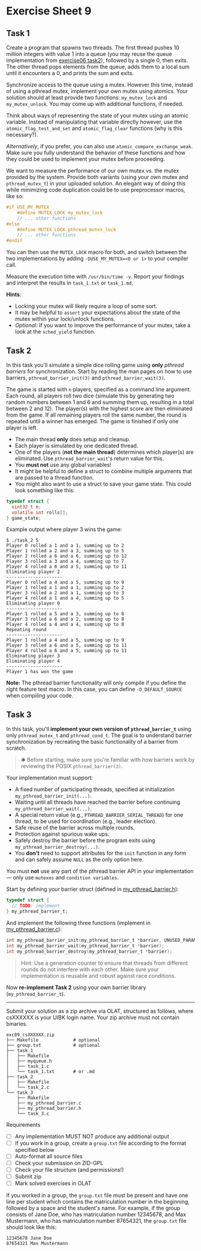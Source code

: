 # Exercise Sheet 9

## Task 1

Create a program that spawns two threads. The first thread pushes 10 million integers with value 1 into a queue (you may reuse the queue implementation from [exercise06 task2](../exercise06/task_2/myqueue.h)), followed by a single 0, then exits. The other thread pops elements from the queue, adds them to a local sum until it encounters a 0, and prints the sum and exits.

Synchronize access to the queue using a mutex. However this time, instead of using a pthread mutex, implement your own mutex using atomics. Your solution should at least provide two functions: `my_mutex_lock` and `my_mutex_unlock`. You may come up with additional functions, if needed.

Think about ways of representing the state of your mutex using an atomic variable. Instead of manipulating that variable directly however, use the `atomic_flag_test_and_set` and `atomic_flag_clear` functions (why is this necessary?). 

_Alternatively_, if you prefer, you can also use `atomic_compare_exchange_weak`. Make sure you fully understand the behavior of these functions and how they could be used to implement your mutex before proceeding.

We want to measure the performance of our own mutex vs. the mutex provided by the system. Provide both variants (using your own mutex and `pthread_mutex_t`) in your uploaded solution. An elegant way of doing this while minimizing code duplication could be to use preprocessor macros, like so:

```c
#if USE_MY_MUTEX
    #define MUTEX_LOCK my_mutex_lock
    // ... other functions
#else
    #define MUTEX_LOCK pthread_mutex_lock
    // ... other functions
#endif
```

You can then use the `MUTEX_LOCK` macro for both, and switch between the two implementations by adding `-DUSE_MY_MUTEX=<0 or 1>` to your compiler call.

Measure the execution time with `/usr/bin/time -v`. Report your findings and interpret the results in `task_1.txt` or `task_1.md`.

**Hints**:

- Locking your mutex will likely require a loop of some sort.
- It may be helpful to `assert` your expectations about the state of the mutex within your lock/unlock functions.
- _Optional_: If you want to improve the performance of your mutex, take a look at the `sched_yield` function.

## Task 2

In this task you'll simulate a simple dice rolling game using **only** *pthread barriers* for synchronization.
Start by reading the man pages on how to use barriers, `pthread_barrier_init(3)` and `pthread_barrier_wait(3)`.

The game is started with `n` players, specified as a command line argument.
Each round, all players roll two dice (simulate this by generating two random numbers between 1 and 6 and summing them up, resulting in a total between 2 and 12).
The player(s) with the highest score are then eliminated from the game.
If all remaining players roll the same number, the round is repeated until a winner has emerged.
The game is finished if only one player is left.

- The main thread **only** does setup and cleanup.
- Each player is simulated by one dedicated thread.
- One of the players (**not the main thread**) determines which player(s) are eliminated.
  Use `pthread_barrier_wait`'s return value for this.
- You **must not** use any global variables!
- It might be helpful to define a struct to combine multiple arguments that are passed to a thread function.
- You might also want to use a struct to save your game state. This could look something like this:

```c
typedef struct {
  uint32_t n;
  volatile int rolls[];
} game_state;
```

Example output where player 3 wins the game:

```
$ ./task_2 5
Player 0 rolled a 1 and a 1, summing up to 2
Player 1 rolled a 2 and a 3, summing up to 5
Player 2 rolled a 6 and a 6, summing up to 12
Player 3 rolled a 3 and a 4, summing up to 7
Player 4 rolled a 6 and a 5, summing up to 11
Eliminating player 2
---------------------
Player 0 rolled a 4 and a 5, summing up to 9
Player 1 rolled a 1 and a 1, summing up to 2
Player 3 rolled a 2 and a 1, summing up to 3
Player 4 rolled a 1 and a 4, summing up to 5
Eliminating player 0
---------------------
Player 1 rolled a 5 and a 3, summing up to 8
Player 3 rolled a 6 and a 2, summing up to 8
Player 4 rolled a 4 and a 4, summing up to 8
Repeating round
---------------------
Player 1 rolled a 4 and a 5, summing up to 9
Player 3 rolled a 6 and a 5, summing up to 11
Player 4 rolled a 6 and a 5, summing up to 11
Eliminating player 3
Eliminating player 4
---------------------
Player 1 has won the game
```

**Note:** The pthread barrier functionality will only compile if you define the right feature test macro. In this case, you can define `-D_DEFAULT_SOURCE` when compiling your code.

## Task 3

In this task, you'll **implement your own version of `pthread_barrier_t`** using only `pthread_mutex_t` and `pthread_cond_t`. 
The goal is to understand barrier synchronization by recreating the basic functionality of a barrier from scratch.

> ✱ Before starting, make sure you're familiar with how barriers work by reviewing the POSIX `pthread_barrier(3)`.

Your implementation must support:

* A fixed number of participating threads, specified at initialization `my_pthread_barrier_init(...)`.
* Waiting until all threads have reached the barrier before continuing `my_pthread_barrier_wait(...)`.
* A special return value (e.g., `PTHREAD_BARRIER_SERIAL_THREAD`) for one thread, to be used for coordination (e.g., leader election).
* Safe reuse of the barrier across multiple rounds.
* Protection against spurious wake ups.
* Safely destroy the barrier before the program exits using `my_pthread_barrier_destroy(...)`.
* You **don't** need to support attributes for the `init` function in any form and can safely assume `NULL` as the only option here.

You must **not** use any part of the pthread barrier API in your implementation — only use `mutexes` and `condition variables`.

Start by defining your barrier struct (defined in [my_pthread_barrier.h](./task_3/my_pthread_barrier.h)):

```c
typedef struct {
  // TODO: implement
} my_pthread_barrier_t;
```

And implement the following three functions (implement in [my_pthread_barrier.c](./task_3/my_pthread_barrier.c)):

```c
int my_pthread_barrier_init(my_pthread_barrier_t *barrier, UNUSED_PARAM void *attr, int count);
int my_pthread_barrier_wait(my_pthread_barrier_t *barrier);
int my_pthread_barrier_destroy(my_pthread_barrier_t *barrier);
```

> Hint: Use a generation counter to ensure that threads from different rounds do not interfere with each other. Make sure your implementation is reusable and robust against race conditions.

Now **re-implement Task 2** using your own barrier library (`my_pthread_barrier_t`).

---

Submit your solution as a zip archive via OLAT, structured as follows, where csXXXXXX is your UIBK login name. Your zip archive must not contain binaries.

```text
exc09_csXXXXXX.zip
├── Makefile             # optional
├── group.txt            # optional
├── task_1
│   ├── Makefile
│   ├── myqueue.h
│   ├── task_1.c
│   └── task_1.txt       # or .md 
├── task_2
│   ├── Makefile
│   └── task_2.c
└── task_3
    ├── Makefile
    ├── my_pthread_barrier.c
    ├── my_pthread_barrier.h
    └── task_3.c
```

Requirements

- [ ] Any implementation MUST NOT produce any additional output
- [ ] If you work in a group, create a `group.txt` file according to the format specified below
- [ ] Auto-format all source files
- [ ] Check your submission on ZID-GPL
- [ ] Check your file structure (and permissions!)
- [ ] Submit zip
- [ ] Mark solved exercises in OLAT

If you worked in a group, the `group.txt` file must be present
and have one line per student which contains the matriculation number
in the beginning, followed by a space and the student's name.
For example, if the group consists of Jane Doe,
who has matriculation number 12345678,
and Max Mustermann, who has matriculation number 87654321,
the `group.txt` file should look like this:

```text
12345678 Jane Doe
87654321 Max Mustermann
```
